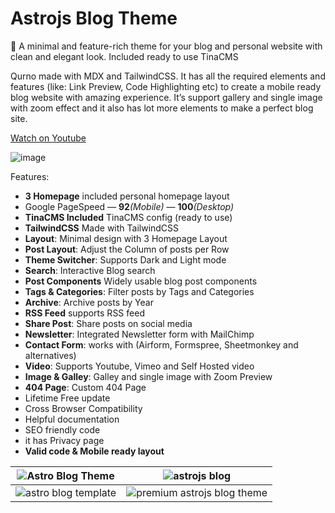 # Astrojs Blog Theme
🚀 A minimal and feature-rich theme for your blog and personal website with clean and elegant look. Included ready to use TinaCMS

Qurno made with MDX and TailwindCSS. It has all the required elements and features (like: Link Preview, Code Highlighting etc) to create a mobile ready blog website with amazing experience. It’s support gallery and single image with zoom effect and it also has lot more elements to make a perfect blog site.

[Watch on Youtube](https://youtu.be/sHc0JqEo4aI)

![image](https://github.com/user-attachments/assets/fd35112a-1823-42f7-a41e-b111e489f60b)


Features:
- **3 Homepage** included personal homepage layout
- Google PageSpeed — **92**_(Mobile)_ — **100**_(Desktop)_
- **TinaCMS Included** TinaCMS config (ready to use)
- **TailwindCSS** Made with TailwindCSS
- **Layout**: Minimal design with 3 Homepage Layout
- **Post Layout**: Adjust the Column of posts per Row
- **Theme Switcher**: Supports Dark and Light mode
- **Search**: Interactive Blog search
- **Post Components** Widely usable blog post components
- **Tags & Categories**: Filter posts by Tags and Categories
- **Archive**: Archive posts by Year
- **RSS Feed** supports RSS feed
- **Share Post**: Share posts on social media
- **Newsletter**: Integrated Newsletter form with MailChimp
- **Contact Form**: works with (Airform, Formspree, Sheetmonkey and alternatives)
- **Video**: Supports Youtube, Vimeo and Self Hosted video
- **Image & Galley**: Galley and single image with Zoom Preview
- **404 Page**: Custom 404 Page
- Lifetime Free update
- Cross Browser Compatibility
- Helpful documentation
- SEO friendly code
- it has Privacy page
- **Valid code & Mobile ready layout**

| ![Astro Blog Theme](https://github.com/user-attachments/assets/ee9a1cd7-b2a2-4ef0-9028-2908d9f160fe) | ![astrojs blog](https://github.com/user-attachments/assets/0f1913d4-640a-4e2d-9985-a7ee5b917e64) |
|:---:|:---:|
| ![astro blog template](https://github.com/user-attachments/assets/b5f9b93c-ed7d-4e8e-8968-c326db5efed9) | ![premium astrojs blog theme](https://github.com/user-attachments/assets/31206e2d-80cb-464b-9147-8fc221bdf20f) |

